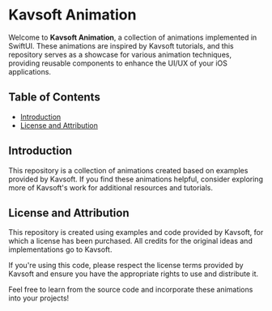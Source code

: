# Kavsoft Animation

Welcome to **Kavsoft Animation**, a collection of animations implemented in SwiftUI. These animations are inspired by Kavsoft tutorials, and this repository serves as a showcase for various animation techniques, providing reusable components to enhance the UI/UX of your iOS applications.

## Table of Contents

- [Introduction](#introduction)
- [License and Attribution](#license-and-attribution)

## Introduction

This repository is a collection of animations created based on examples provided by Kavsoft. If you find these animations helpful, consider exploring more of Kavsoft's work for additional resources and tutorials.

## License and Attribution

This repository is created using examples and code provided by Kavsoft, for which a license has been purchased. All credits for the original ideas and implementations go to Kavsoft.

If you're using this code, please respect the license terms provided by Kavsoft and ensure you have the appropriate rights to use and distribute it.

Feel free to learn from the source code and incorporate these animations into your projects!
